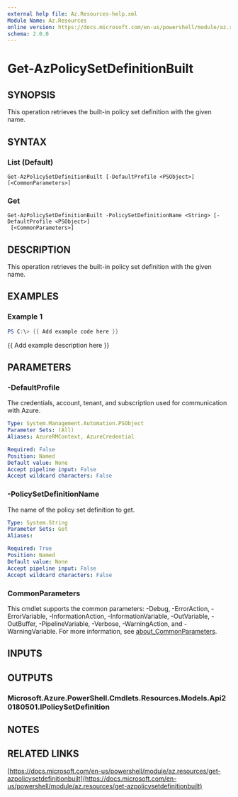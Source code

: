 ```yaml
---
external help file: Az.Resources-help.xml
Module Name: Az.Resources
online version: https://docs.microsoft.com/en-us/powershell/module/az.resources/get-azpolicysetdefinitionbuilt
schema: 2.0.0
---
```


# Get-AzPolicySetDefinitionBuilt

## SYNOPSIS
This operation retrieves the built-in policy set definition with the given name.

## SYNTAX

### List (Default)
```
Get-AzPolicySetDefinitionBuilt [-DefaultProfile <PSObject>] [<CommonParameters>]
```

### Get
```
Get-AzPolicySetDefinitionBuilt -PolicySetDefinitionName <String> [-DefaultProfile <PSObject>]
 [<CommonParameters>]
```

## DESCRIPTION
This operation retrieves the built-in policy set definition with the given name.

## EXAMPLES

### Example 1
```powershell
PS C:\> {{ Add example code here }}
```

{{ Add example description here }}

## PARAMETERS

### -DefaultProfile
The credentials, account, tenant, and subscription used for communication with Azure.

```yaml
Type: System.Management.Automation.PSObject
Parameter Sets: (All)
Aliases: AzureRMContext, AzureCredential

Required: False
Position: Named
Default value: None
Accept pipeline input: False
Accept wildcard characters: False
```

### -PolicySetDefinitionName
The name of the policy set definition to get.

```yaml
Type: System.String
Parameter Sets: Get
Aliases:

Required: True
Position: Named
Default value: None
Accept pipeline input: False
Accept wildcard characters: False
```

### CommonParameters
This cmdlet supports the common parameters: -Debug, -ErrorAction, -ErrorVariable, -InformationAction, -InformationVariable, -OutVariable, -OutBuffer, -PipelineVariable, -Verbose, -WarningAction, and -WarningVariable. For more information, see [about_CommonParameters](http://go.microsoft.com/fwlink/?LinkID=113216).

## INPUTS

## OUTPUTS

### Microsoft.Azure.PowerShell.Cmdlets.Resources.Models.Api20180501.IPolicySetDefinition
## NOTES

## RELATED LINKS

[https://docs.microsoft.com/en-us/powershell/module/az.resources/get-azpolicysetdefinitionbuilt](https://docs.microsoft.com/en-us/powershell/module/az.resources/get-azpolicysetdefinitionbuilt)

